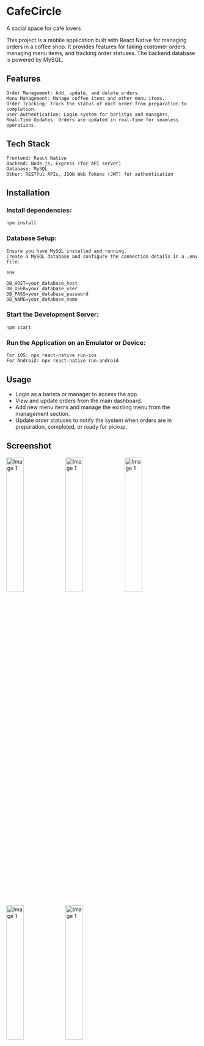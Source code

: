 # CafeCircle
A social space for cafe lovers

This project is a mobile application built with React Native for managing orders in a coffee shop. It provides features for taking customer orders, managing menu items, and tracking order statuses. The backend database is powered by MySQL.

## Features

    Order Management: Add, update, and delete orders.
    Menu Management: Manage coffee items and other menu items.
    Order Tracking: Track the status of each order from preparation to completion.
    User Authentication: Login system for baristas and managers.
    Real-Time Updates: Orders are updated in real-time for seamless operations.

## Tech Stack

    Frontend: React Native
    Backend: Node.js, Express (for API server)
    Database: MySQL
    Other: RESTful APIs, JSON Web Tokens (JWT) for authentication

## Installation

### Install dependencies:

    npm install

### Database Setup:

    Ensure you have MySQL installed and running.
    Create a MySQL database and configure the connection details in a .env file:

    env

    DB_HOST=your_database_host
    DB_USER=your_database_user
    DB_PASS=your_database_password
    DB_NAME=your_database_name

### Start the Development Server:

    npm start

### Run the Application on an Emulator or Device:

    For iOS: npx react-native run-ios
    For Android: npx react-native run-android

## Usage

   - Login as a barista or manager to access the app.
   - View and update orders from the main dashboard.
   - Add new menu items and manage the existing menu from the management section.
   - Update order statuses to notify the system when orders are in preparation, completed, or ready for pickup.

## Screenshot

<img src="https://github.com/user-attachments/assets/124fbbe9-c047-4a9d-a8f7-f0a1c683a07d" width= 30% height= 30% alt="Image 1">
<img src="https://github.com/user-attachments/assets/a0f09cce-38ca-4cb8-81bc-94085b580147" width= 30% height= 30% alt="Image 1">
<img src="https://github.com/user-attachments/assets/2fe2ad8d-5e46-40f6-a0f6-55f8eb04ff6e" width= 30% height= 30% alt="Image 1">
<img src="https://github.com/user-attachments/assets/14746f93-80cd-4804-ae2b-968f2e69d921" width= 30% height= 30% alt="Image 1">

<img src="https://github.com/user-attachments/assets/992f6bf8-bb5b-447a-9c7a-ed8b3a4c1776" width= 30% height= 30% alt="Image 1">

